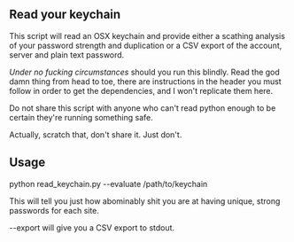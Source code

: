 ## Read your keychain

This script will read an OSX keychain and provide either a scathing analysis of your password strength and duplication
or a CSV export of the account, server and plain text password.

_Under no fucking circumstances_ should you run this blindly. Read the god damn thing from head to toe, there are
instructions in the header you must follow in order to get the dependencies, and I won't replicate them here.

Do not share this script with anyone who can't read python enough to be certain they're running something safe.

Actually, scratch that, don't share it. Just don't.

## Usage

python read_keychain.py --evaluate /path/to/keychain

This will tell you just how abominably shit you are at having unique, strong passwords for each site.

--export will give you a CSV export to stdout.